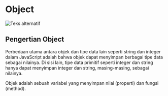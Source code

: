 # Object

![Teks alternatif](https://www.tutorialstonight.com/assets/js/javascript-object.webp)

## Pengertian Object

Perbedaan utama antara objek dan tipe data lain seperti string dan integer dalam JavaScript adalah bahwa objek dapat menyimpan berbagai tipe data sebagai nilainya. Di sisi lain, tipe data primitif seperti integer dan string hanya dapat menyimpan integer dan string, masing-masing, sebagai nilainya.

Objek adalah sebuah variabel yang menyimpan nilai (properti) dan fungsi (method).
